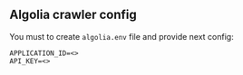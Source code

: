 ## Algolia crawler config

You must to create `algolia.env` file and provide next config:

```
APPLICATION_ID=<>
API_KEY=<>
```